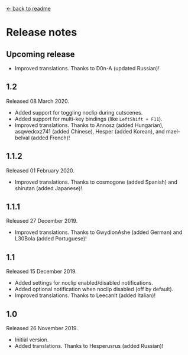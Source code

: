 [← back to readme](README.md)

# Release notes
## Upcoming release
* Improved translations. Thanks to D0n-A (updated Russian)!

## 1.2
Released 08 March 2020.

* Added support for toggling noclip during cutscenes.
* Added support for multi-key bindings (like `LeftShift + F11`).
* Improved translations. Thanks to Annosz (added Hungarian), asqwedcxz741 (added Chinese), Hesper (added Korean), and mael-belval (added French)!

## 1.1.2
Released 01 February 2020.

* Improved translations. Thanks to cosmogone (added Spanish) and shirutan (added Japanese)!

## 1.1.1
Released 27 December 2019.

* Improved translations. Thanks to GwydionAshe (added German) and L30Bola (added Portuguese)!

## 1.1
Released 15 December 2019.

* Added settings for noclip enabled/disabled notifications.
* Added optional notification when noclip disabled (off by default).
* Improved translations. Thanks to LeecanIt (added Italian)!

## 1.0
Released 26 November 2019.

* Initial version.
* Added translations. Thanks to Hesperusrus (added Russian)!
